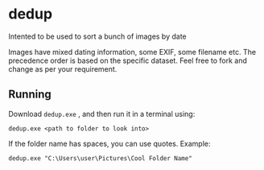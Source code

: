 # dedup

Intented to be used to sort a bunch of images by date

Images have mixed dating information, some EXIF, some filename etc. The precedence order is based on the specific dataset. Feel free to fork and change as per your requirement.


## Running

Download `dedup.exe` , and then run it in a terminal using:

```
dedup.exe <path to folder to look into>
```

If the folder name has spaces, you can use quotes. Example:

```
dedup.exe "C:\Users\user\Pictures\Cool Folder Name"
```
